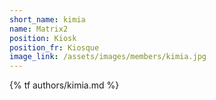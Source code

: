```yaml
---
short_name: kimia
name: Matrix2
position: Kiosk
position_fr: Kiosque
image_link: /assets/images/members/kimia.jpg
---
```

{% tf authors/kimia.md %}